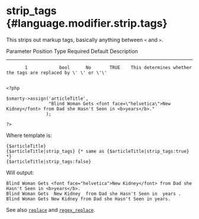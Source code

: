 strip\_tags {#language.modifier.strip.tags}
===========

This strips out markup tags, basically anything between `<` and `>`.

   Parameter Position   Type   Required   Default  Description
  -------------------- ------ ---------- --------- ----------------------------------------------------------------
           1            bool      No       TRUE    This determines whether the tags are replaced by \' \' or \'\'


    <?php

    $smarty->assign('articleTitle',
                    "Blind Woman Gets <font face=\"helvetica\">New
    Kidney</font> from Dad she Hasn't Seen in <b>years</b>."
                   );

    ?>

       

Where template is:


    {$articleTitle}
    {$articleTitle|strip_tags} {* same as {$articleTitle|strip_tags:true} *}
    {$articleTitle|strip_tags:false}

       

Will output:


    Blind Woman Gets <font face="helvetica">New Kidney</font> from Dad she Hasn't Seen in <b>years</b>.
    Blind Woman Gets  New Kidney  from Dad she Hasn't Seen in  years .
    Blind Woman Gets New Kidney from Dad she Hasn't Seen in years.

       

See also [`replace`](#language.modifier.replace) and
[`regex_replace`](#language.modifier.regex.replace).
